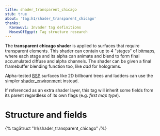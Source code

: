```yaml
---
title: shader_transparent_chicago
stub: true
about: 'tag:h1/shader_transparent_chicago'
thanks:
  Kavawuvi: Invader tag definitions
  MosesOfEgypt: Tag structure research
---
```

The **transparent chicago shader** is applied to surfaces that require transparent elements. This shader can contain up to 4 "stages" of [bitmaps](~bitmap), where each stage and its alpha can animate and blend to form final accumulated diffuse and alpha channels. The shader can be given a final framebuffer blending function too, like _add_ for holograms.

Alpha-tested [BSP](~scenario_structure_bsp) surfaces like 2D billboard trees and ladders can use the simpler [shader_environment](~) instead.

If referenced as an extra shader layer, this tag will inherit some fields from its parent regardless of its own flags (e.g. _first map type_).

# Structure and fields

{% tagStruct "h1/shader_transparent_chicago" /%}

